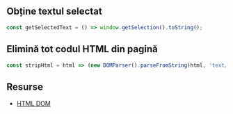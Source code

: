 ## Obține textul selectat

```javascript
const getSelectedText = () => window.getSelection().toString();
```

## Elimină tot codul HTML din pagină

```javascript
const stripHtml = html => (new DOMParser().parseFromString(html, 'text/html')).body.textContent || '';
```

## Resurse

- [HTML DOM](https://htmldom.dev/)
